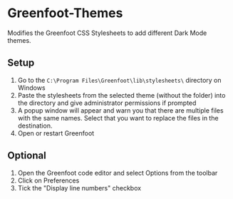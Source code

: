 # Greenfoot-Themes
Modifies the Greenfoot CSS Stylesheets to add different Dark Mode themes.

## Setup
1. Go to the `C:\Program Files\Greenfoot\lib\stylesheets\` directory on Windows
2. Paste the stylesheets from the selected theme (without the folder) into the directory and give administrator permissions if prompted
3. A popup window will appear and warn you that there are multiple files with the same names. Select that you want to replace the files in the destination.
4. Open or restart Greenfoot

## Optional
1. Open the Greenfoot code editor and select Options from the toolbar
2. Click on Preferences
3. Tick the "Display line numbers" checkbox
